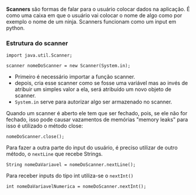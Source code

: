 **Scanners** são formas de falar para o usuário colocar dados na aplicação. É como uma caixa em que o usuário vai colocar o nome de algo como por exemplo o nome de um ninja.
Scanners funcionam como um input em python.

### Estrutura do scanner
```
import java.util.Scanner;

scanner nomeDoScanner = new Scanner(System.in);
```
- Primeiro é necessário importar a função scanner.
- depois, cria esse scanner como se fosse uma variável mas ao invés de atribuir um simples valor a ela, será atribuído um novo objeto de scanner.
- `System.in` serve para autorizar algo ser armazenado no scanner.


Quando um scanner é aberto ele tem que ser fechado, pois, se ele não for fechado, isso pode causar vazamentos de memórias "memory leaks" para isso é utilizado o método close:
```
nomeDoScanner.close();
```

Para fazer a outra parte do input do usuário, é preciso utilizar de outro método, o `nextLine` que recebe Strings.
``` 
String nomeDaVariavel = nomeDoScanner.nextLine();
```

Para receber inputs do tipo int utiliza-se o `nextInt()` 
```
int nomeDaVariavelNumerica = nomeDoScanner.nextInt();
```

  
